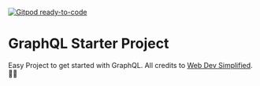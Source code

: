 [![Gitpod ready-to-code](https://img.shields.io/badge/Gitpod-ready--to--code-blue?logo=gitpod)](https://gitpod.io/#https://github.com/jakobhero/graphql_starterproject)
# GraphQL Starter Project
Easy Project to get started with GraphQL. All credits to [Web Dev Simplified](https://github.com/WebDevSimplified).🙏🏼
